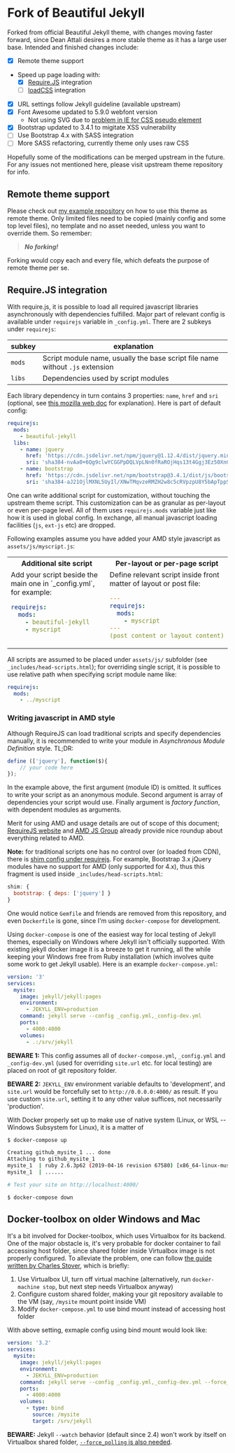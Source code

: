 # Fork of Beautiful Jekyll

Forked from official Beautiful Jekyll theme, with changes moving faster
forward, since Dean Attali desires a more stable theme as it has a large
user base. Intended and finished changes include:

- [x] Remote theme support
- Speed up page loading with:
  - [x] [Require.JS](https://requirejs.org/) integration
  - [ ] [loadCSS](https://github.com/filamentgroup/loadCSS/) integration
- [x] URL settings follow Jekyll guideline (available upstream)
- [x] Font Awesome updated to 5.9.0 webfont version
    - Not using SVG due to [problem in IE for CSS pseudo element][4]
- [x] Bootstrap updated to 3.4.1 to migitate XSS vulnerability
- [ ] Use Bootstrap 4.x with SASS integration
- [ ] More SASS refactoring, currently theme only uses raw CSS

Hopefully some of the modifications can be merged upstream in the future.
For any issues not mentioned here, please visit upstream theme
repository for info.

## Remote theme support
Please check out [my example repository][1] on how to use this theme as
remote theme. Only limited files need to be copied (mainly config and
some top level files), no template and no asset needed, unless you
want to override them. So remember:

> ***No forking!***

Forking would copy each and every file, which defeats the purpose of
remote theme per se.

[1]: https://github.com/abelcheung/site-test/

## Require.JS integration

With require.js, it is possible to load all required javascript libraries
asynchronously with dependencies fulfilled. Major part of relevant config
is available under `requirejs` variable in `_config.yml`. There are 2
subkeys under `requirejs`:

| subkey | explanation |
| --- | --- |
| `mods` | Script module name, usually the base script file name without `.js` extension |
| `libs` | Dependencies used by script modules |

Each library dependency in turn contains 3 properties: `name`, `href` and
`sri` (optional, see [this mozilla web doc][30] for explanation). Here is part
of default config:

[30]: https://developer.mozilla.org/en-US/docs/Web/Security/Subresource_Integrity

```yaml
requirejs:
  mods:
    - beautiful-jekyll
  libs:
    - name: jquery
      href: 'https://cdn.jsdelivr.net/npm/jquery@1.12.4/dist/jquery.min'
      sri: 'sha384-nvAa0+6Qg9clwYCGGPpDQLVpLNn0fRaROjHqs13t4Ggj3Ez50XnGQqc/r8MhnRDZ'
    - name: bootstrap
      href: 'https://cdn.jsdelivr.net/npm/bootstrap@3.4.1/dist/js/bootstrap.min'
      sri: 'sha384-aJ21OjlMXNL5UyIl/XNwTMqvzeRMZH2w8c5cRVpzpU8Y5bApTppSuUkhZXN0VxHd'
```

One can write additional script for customization, without touching
the upstream theme script. This customization can be as granular as
per-layout or even per-page level. All of them uses `requirejs.mods`
variable just like how it is used in global config. In exchange,
all manual javascript loading facilities (`js`, `ext-js` etc) are dropped.

Following examples assume you have added your AMD style javascript
as `assets/js/myscript.js`:

<table>
<tr>
<th width="50%">Additional site script</th>
<th width="50%">Per-layout or per-page script</th>
</tr>
<tr>
<td valign="top" markdown="1">
Add your script beside the main one in `_config.yml`, for example:

```yaml
requirejs:
  mods:
    - beautiful-jekyll
    - myscript
```
</td>
<td valign="top" markdown="1">
Define relevant script inside front matter of layout or post file:

```yaml
---
requirejs:
  mods:
    - myscript
---
(post content or layout content)
```
</td>
</table>

All scripts are assumed to be placed under `assets/js/` subfolder
(see `_includes/head-scripts.html`); for overriding single script,
it is possible to use relative path when specifying script module
name like:

```yaml
requirejs:
  mods:
    - ../myscript
```

### Writing javascript in AMD style

Although RequireJS can load traditional scripts and specify dependencies
manually, it is recommended to write your module in
*Asynchronous Module Definition* style. TL;DR:

```js
define (['jquery'], function($){
    // your code here
});
```

In the example above, the first argument (module ID) is omitted.
It suffices to write your script as an anonymous module. Second
argument is array of dependencies your script would use. Finally
argument is *factory function*, with dependent modules as arguments.

Merit for using AMD and usage details are out of scope of this document;
[RequireJS website][31] and [AMD JS Group][32] already provide nice roundup
about everything related to AMD.

**Note:** for traditional scripts one has no control over (or loaded from
CDN), there is [shim config under requirejs][33]. For example, Bootstrap
3.x jQuery modules have no support for AMD (only supported for 4.x), thus
this fragment is used inside `_includes/head-scripts.html`:

```js
shim: {
  bootstrap: { deps: ['jquery'] }
}
```

[31]: https://requirejs.org/docs/whyamd.html
[32]: https://github.com/amdjs/amdjs-api/blob/master/AMD.md
[33]: https://requirejs.org/docs/api.html#config-shim

One would notice `Gemfile` and friends are removed from this repository,
and even `Dockerfile` is gone, since I'm using `docker-compose` for
development.

Using `docker-compose` is one of the easiest way for local testing of Jekyll
themes, especially on Windows where Jekyll isn't officially supported. With
existing jekyll docker image it is a breeze to get it running, all the while
keeping your Windows free from Ruby installation (which involves quite some
work to get Jekyll usable). Here is an example `docker-compose.yml`:

```yml
version: '3'
services:
  mysite:
    image: jekyll/jekyll:pages
    environment:
      - JEKYLL_ENV=production
    command: jekyll serve --config _config.yml,_config-dev.yml
    ports:
      - 4000:4000
    volumes:
      - .:/srv/jekyll
```

**BEWARE 1:** This config assumes all of `docker-compose.yml`, `_config.yml` and
`_config-dev.yml` (used for overriding `site.url` etc. for local testing)
are placed on root of git repository folder.

**BEWARE 2:** `JEKYLL_ENV` environment variable defaults to 'development',
and `site.url` would be forcefully set to `http://0.0.0.0:4000/` as result.
If you use custom `site.url`, setting it to any other value suffices, not
necessarily 'production'.

With Docker properly set up to make use of native system (Linux, or WSL --
Windows Subsystem for Linux), it is a matter of

```sh
$ docker-compose up

Creating github_mysite_1 ... done
Attaching to github_mysite_1
mysite_1  | ruby 2.6.3p62 (2019-04-16 revision 67580) [x86_64-linux-musl]
mysite_1  | ......

# Test your site on http://localhost:4000/

$ docker-compose down
```

## Docker-toolbox on older Windows and Mac

It's a bit involved for Docker-toolbox, which uses Virtualbox for its backend.
One of the major obstacle is, it's very probable for docker container to fail
accessing host folder, since shared folder inside Virtualbox image is not
properly configured. To alleviate the problem, one can follow
[the guide written by Charles Stover][2], which is briefly:

1. Use Virtualbox UI, turn off virtual machine (alternatively, run
   `docker-machine stop`, but next step needs Virtualbox anyway)
2. Configure custom shared folder, making your git repository available to
   the VM (say, `/mysite` mount point inside VM)
3. Modify `docker-compose.yml` to use bind mount instead of accessing host folder

With above setting, exmaple config using bind mount would look like:

```yml
version: '3.2'
services:
  mysite:
    image: jekyll/jekyll:pages
    environment:
      - JEKYLL_ENV=production
    command: jekyll serve --config _config.yml,_config-dev.yml --force_polling
    ports:
      - 4000:4000
    volumes:
      - type: bind
        source: /mysite
        target: /srv/jekyll
```

**BEWARE:** Jekyll `--watch` behavior (default since 2.4) won't work by
itself on Virtualbox shared folder, [`--force_polling` is also needed][3].

[2]: https://medium.com/@Charles_Stover/fixing-volumes-in-docker-toolbox-4ad5ace0e572
[3]: https://stackoverflow.com/a/23084706
[4]: https://github.com/FortAwesome/Font-Awesome/issues/12994
